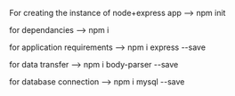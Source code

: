For creating the instance of node+express app
--> npm init

for dependancies
--> npm i

for application requirements
--> npm i express --save

for data transfer
--> npm i body-parser --save

for database connection
--> npm i mysql --save
